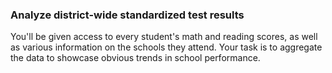 ### Analyze district-wide standardized test results

You'll be given access to every student's math and reading scores, as well as various information on the schools they attend. Your task is to aggregate the data to showcase obvious trends in school performance.
